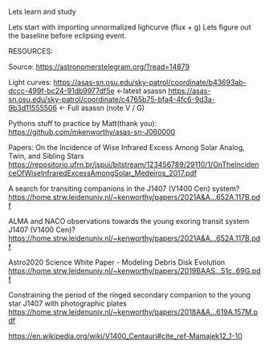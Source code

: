 
Lets learn and study

Lets start with importing unnormalized lighcurve (flux + g)
Lets figure out the baseline before eclipsing event.

RESOURCES:

Source:
https://astronomerstelegram.org/?read=14879

Light curves:
https://asas-sn.osu.edu/sky-patrol/coordinate/b43693ab-dccc-499f-bc24-91db9977df5e <-latest asassn
https://asas-sn.osu.edu/sky-patrol/coordinate/c4765b75-bfa4-4fc6-9d3a-9b3d11555506 <- Full asassn (note V / G)


Pythons stuff to practice by Matt(thank you):
https://github.com/mkenworthy/asas-sn-J060000


Papers:
On the Incidence of Wise Infrared Excess Among Solar Analog, Twin, and Sibling Stars
https://repositorio.ufrn.br/jspui/bitstream/123456789/29110/1/OnTheIncidenceOfWiseInfraredExcessAmongSolar_Medeiros_2017.pdf

A search for transiting companions in the J1407 (V1400 Cen)
system?
https://home.strw.leidenuniv.nl/~kenworthy/papers/2021A&A...652A.117B.pdf

ALMA and NACO observations towards the young exoring transit
system J1407 (V1400 Cen)?
https://home.strw.leidenuniv.nl/~kenworthy/papers/2021A&A...652A.117B.pdf

Astro2020 Science White Paper - Modeling Debris Disk Evolution
https://home.strw.leidenuniv.nl/~kenworthy/papers/2019BAAS...51c..69G.pdf

Constraining the period of the ringed secondary companion to
the young star J1407 with photographic plates
https://home.strw.leidenuniv.nl/~kenworthy/papers/2018A&A...619A.157M.pdf

https://en.wikipedia.org/wiki/V1400_Centauri#cite_ref-Mamajek12_1-10


